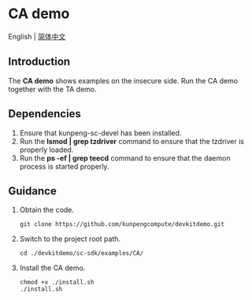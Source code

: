 # **CA demo**

English | [简体中文](README.md)

## Introduction

The **CA demo** shows examples on the insecure side. Run the CA demo together with the TA demo.

## Dependencies

1. Ensure that kunpeng-sc-devel has been installed.
2. Run the **lsmod | grep tzdriver** command to ensure that the tzdriver is properly loaded.
3. Run the **ps -ef | grep teecd** command to ensure that the daemon process is started properly.

## Guidance

1. Obtain the code.

   ```shell
   git clone https://github.com/kunpengcompute/devkitdemo.git
   ```

2. Switch to the project root path.

   ```shell
   cd ./devkitdemo/sc-sdk/examples/CA/
   ```

3. Install the CA demo.

   ```shell
   chmod +x ./install.sh
   ./install.sh
   ```

